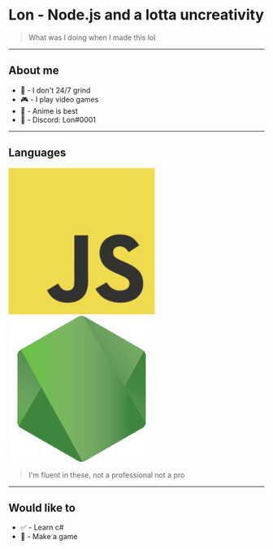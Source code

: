 # Lon - Node.js and a lotta uncreativity 
> What was I doing when I made this lol

***

## About me
* 🌙 - I don't 24/7 grind 
* 🎮 - I play video games 
* 💫 - Anime is best
* 🚀 - Discord: Lon#0001

***

## Languages 
![JS](https://raw.githubusercontent.com/github/explore/80688e429a7d4ef2fca1e82350fe8e3517d3494d/topics/javascript/javascript.png) 
![Node.js](https://raw.githubusercontent.com/github/explore/80688e429a7d4ef2fca1e82350fe8e3517d3494d/topics/nodejs/nodejs.png)

>I'm fluent in these, not a professional not a pro 

***

## Would like to
* ✅ - Learn c# 
* 📢 - Make a game


